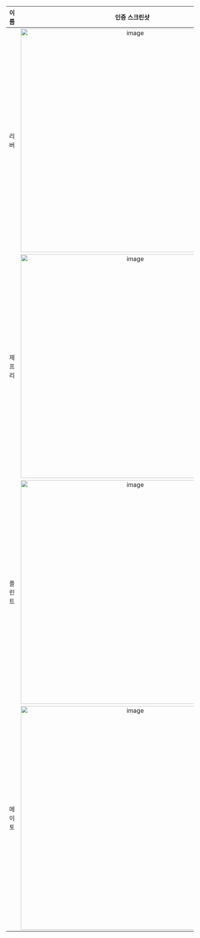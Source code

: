 | **이름** | **인증 스크린샷** |
|:--------:|:-----------------:|
| 리버   | <img width="600" alt="image" src="https://github.com/user-attachments/assets/887492b0-c174-4154-8e37-6a384bfd204b" /> |
| 제프리 | <img width="600" alt="image" src="https://github.com/user-attachments/assets/e93dd28c-942b-4baf-bab1-8e10a7b4bc0b" /> |
| 플린트 | <img width="600" alt="image" src="https://github.com/user-attachments/assets/eb16f9bc-f0fb-44cb-8ddd-4a8d45f04f67" /> |
| 메이토 | <img width="600" alt="image" src="https://github.com/user-attachments/assets/b23eb9a7-ef4c-4144-a8b0-ed4a6e33bb1f" /> |

